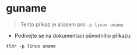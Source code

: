 # guname

> Tento příkaz je aliasem pro `-p linux uname`.

- Podívejte se na dokumentaci původního příkazu:

`tldr -p linux uname`
